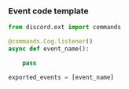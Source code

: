### Event code template
```python
from discord.ext import commands

@commands.Cog.listener()
async def event_name():

    pass

exported_events = [event_name]
```